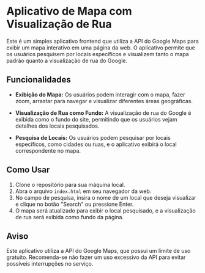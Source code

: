 # Aplicativo de Mapa com Visualização de Rua

Este é um simples aplicativo frontend que utiliza a API do Google Maps para exibir um mapa interativo em uma página da web. O aplicativo permite que os usuários pesquisem por locais específicos e visualizem tanto o mapa padrão quanto a visualização de rua do Google.

## Funcionalidades

- **Exibição do Mapa:** Os usuários podem interagir com o mapa, fazer zoom, arrastar para navegar e visualizar diferentes áreas geográficas.
  
- **Visualização de Rua como Fundo:** A visualização de rua do Google é exibida como o fundo do site, permitindo que os usuários vejam detalhes dos locais pesquisados.
  
- **Pesquisa de Locais:** Os usuários podem pesquisar por locais específicos, como cidades ou ruas, e o aplicativo exibirá o local correspondente no mapa.

## Como Usar

1. Clone o repositório para sua máquina local.
2. Abra o arquivo `index.html` em seu navegador da web.
3. No campo de pesquisa, insira o nome de um local que deseja visualizar e clique no botão "Search" ou pressione Enter.
4. O mapa será atualizado para exibir o local pesquisado, e a visualização de rua será exibida como fundo da página.

## Aviso

Este aplicativo utiliza a API do Google Maps, que possui um limite de uso gratuito. Recomenda-se não fazer um uso excessivo da API para evitar possíveis interrupções no serviço.


 

